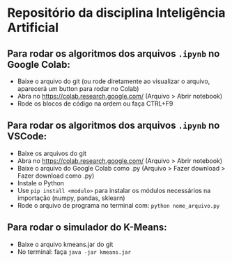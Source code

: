 # Repositório da disciplina Inteligência Artificial
## Para rodar os algoritmos dos arquivos ```.ipynb``` no Google Colab:
- Baixe o arquivo do git (ou rode diretamente ao visualizar o arquivo, aparecerá um button para rodar no Colab)
- Abra no https://colab.research.google.com/ (Arquivo > Abrir notebook)
- Rode os blocos de código na ordem ou faça CTRL+F9


## Para rodar os algoritmos dos arquivos ```.ipynb``` no VSCode:
- Baixe os arquivos do git
- Abra no https://colab.research.google.com/ (Arquivo > Abrir notebook)
- Baixe o arquivo do Google Colab como .py (Arquivo > Fazer download > Fazer download como .py)
- Instale o Python
- Use ```pip install <modulo>``` para instalar os módulos necessários na importação (numpy, pandas, sklearn)
- Rode o arquivo de programa no terminal com: ```python nome_arquivo.py```

## Para rodar o simulador do K-Means:
- Baixe o arquivo kmeans.jar do git
- No terminal: faça ```java -jar kmeans.jar```
